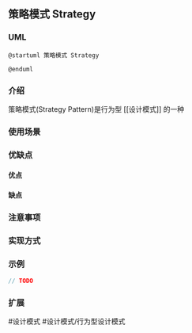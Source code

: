 ## 策略模式 Strategy

### UML
```plantuml
@startuml 策略模式 Strategy

@enduml
```

### 介绍
策略模式(Strategy Pattern)是行为型 [[设计模式]] 的一种

### 使用场景


### 优缺点
#### 优点


#### 缺点


### 注意事项


### 实现方式


### 示例
```java
// TODO
```

### 扩展


#设计模式 #设计模式/行为型设计模式 
